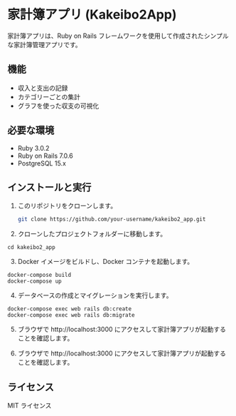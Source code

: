 # 家計簿アプリ (Kakeibo2App)

家計簿アプリは、Ruby on Rails フレームワークを使用して作成されたシンプルな家計簿管理アプリです。

## 機能

- 収入と支出の記録
- カテゴリーごとの集計
- グラフを使った収支の可視化

## 必要な環境

- Ruby 3.0.2
- Ruby on Rails 7.0.6
- PostgreSQL 15.x

## インストールと実行

1. このリポジトリをクローンします。

   ```bash
   git clone https://github.com/your-username/kakeibo2_app.git

   ```

2. クローンしたプロジェクトフォルダーに移動します。

```
cd kakeibo2_app
```

3. Docker イメージをビルドし、Docker コンテナを起動します。

```
docker-compose build
docker-compose up
```

4. データベースの作成とマイグレーションを実行します。

```
docker-compose exec web rails db:create
docker-compose exec web rails db:migrate
```

5. ブラウザで http://localhost:3000 にアクセスして家計簿アプリが起動することを確認します。

6. ブラウザで http://localhost:3000 にアクセスして家計簿アプリが起動することを確認します。

## ライセンス

MIT ライセンス

